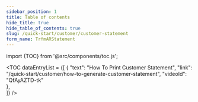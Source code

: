 ```yaml
---
sidebar_position: 1
title: Table of contents
hide_title: true 
hide_table_of_contents: true
slug: /quick-start/customer/customer-statement 
form_name: TrfmARStatement
---
```


import {TOC} from '@src/components/toc.js';

<TOC
dataEntryList = {[
{
  "text": "How To Print Customer Statement", 
  "link": "/quick-start/customer/how-to-generate-customer-statement",
  "videoId": "QfAyAZTD-tk"  
},  
]}
/>
